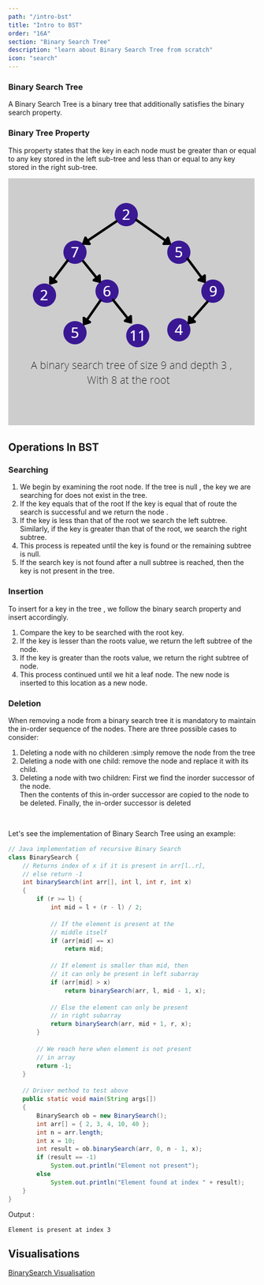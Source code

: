 ```yaml
---
path: "/intro-bst"
title: "Intro to BST"
order: "16A"
section: "Binary Search Tree"
description: "learn about Binary Search Tree from scratch"
icon: "search"
---
```

### Binary Search Tree
A Binary Search Tree is a binary tree that additionally satisfies the binary search property.

### Binary Tree Property 
This property states that the key in each node must be greater than or equal to any key stored in the left sub-tree and less than or equal to any key stored in the right sub-tree.

![BinarySearchTree_diagram](images/BinarySearchTree_diagram.png)

## Operations In BST

### Searching
1. We begin by examining the root node. If the tree is null , the key we are searching for does not exist in the tree.
2. If the key equals that of the root If the key is equal that of route the search is successful and we return the node .
3. If the key is less than that of the root we search the left subtree. Similarly, if the key is greater than that of the root, we search the right subtree.
4. This process is repeated until the key is found or the remaining subtree is null.
5. If the search key is not found after a null subtree is reached, then the key is not present in the tree.

### Insertion
To insert for a key in the tree , we follow the binary search property and insert accordingly.
1. Compare the key to be searched with the root key.
2. If the key is lesser than the roots value, we return the left subtree of the node.
3. If the key is greater than the roots value, we return the right subtree of node.
4. This process continued until we hit a leaf node. The new node is inserted to this location as a new node.

### Deletion
When removing a node from a binary search tree it is mandatory to maintain the in-order sequence of the nodes.
There are three possible cases to consider:
1. Deleting a node with no childeren :simply remove the node from the tree 
2. Deleting a node with one child: remove the node and replace it with its child.
3. Deleting a node with two children: First we find the inorder successor of the node. <br>
Then the contents of this in-order successor are copied to the node to be deleted.
Finally, the in-order successor is deleted
<br>

Let's see the implementation of Binary Search Tree using an example:

```java
// Java implementation of recursive Binary Search
class BinarySearch {
    // Returns index of x if it is present in arr[l..r],
    // else return -1
    int binarySearch(int arr[], int l, int r, int x)
    {
        if (r >= l) {
            int mid = l + (r - l) / 2;
  
            // If the element is present at the
            // middle itself
            if (arr[mid] == x)
                return mid;
  
            // If element is smaller than mid, then
            // it can only be present in left subarray
            if (arr[mid] > x)
                return binarySearch(arr, l, mid - 1, x);
  
            // Else the element can only be present
            // in right subarray
            return binarySearch(arr, mid + 1, r, x);
        }
  
        // We reach here when element is not present
        // in array
        return -1;
    }
  
    // Driver method to test above
    public static void main(String args[])
    {
        BinarySearch ob = new BinarySearch();
        int arr[] = { 2, 3, 4, 10, 40 };
        int n = arr.length;
        int x = 10;
        int result = ob.binarySearch(arr, 0, n - 1, x);
        if (result == -1)
            System.out.println("Element not present");
        else
            System.out.println("Element found at index " + result);
    }
}
```
Output : 
```
Element is present at index 3
```

## Visualisations 
[BinarySearch Visualisation](https://www.cs.usfca.edu/~galles/visualization/BST.html)
